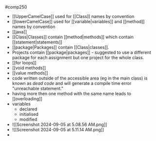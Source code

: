#comp250 
- [[UpperCamelCase]] used for [[Class]] names by convention
- [[lowerCamelCase]] used for [[variable|variables]] and [[method]] names by convention
- [[java]]
- [[Class|Classes]] contain [[method|methods]] which contain [[statement|statements]]
- [[package|Packages]] contain [[Class|classes]].
- Projects contain [[package|packages]] - suggested to use a different package for each assignment but one project for the whole class.
- [[for loops]]
- [[void methods]]
- [[value methods]]
- code written outside of the accessible area (eg in the main class) is known as *dead code* and will generate a compile time error "unreachable statement."
- having more then one method with the same name leads to [[overloading]]
- variables
	- declared
	- initialised
	- modified
- ![[Screenshot 2024-09-05 at 5.08.56 AM.png]]
- ![[Screenshot 2024-09-05 at 5.11.14 AM.png]]
- 